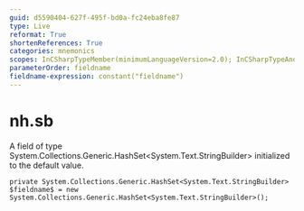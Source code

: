 ```yaml
---
guid: d5590404-627f-495f-bd0a-fc24eba8fe87
type: Live
reformat: True
shortenReferences: True
categories: mnemonics
scopes: InCSharpTypeMember(minimumLanguageVersion=2.0); InCSharpTypeAndNamespace(minimumLanguageVersion=2.0)
parameterOrder: fieldname
fieldname-expression: constant("fieldname")
---
```


# nh.sb

A field of type System.Collections.Generic.HashSet<System.Text.StringBuilder> initialized to the default value.

```
private System.Collections.Generic.HashSet<System.Text.StringBuilder> $fieldname$ = new System.Collections.Generic.HashSet<System.Text.StringBuilder>();
```

